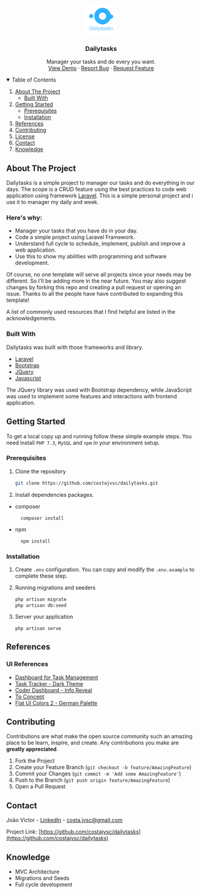 <p align="center">
  <a href="https://github.com/costajvsc/dailytasks">
    <img src="./public/images/logo.png" alt="Logo" width="80" height="80">
  </a>

  <h3 align="center">Dailytasks</h3>

  <p align="center">
    Manager your tasks and do every you want.
    <br />
    <a href="#">View Demo</a>
    ·
    <a href="https://github.com/costajvsc/dailytasks/issues">Report Bug</a>
    ·
    <a href="https://github.com/costajvsc/dailytasks/issues">Request Feature</a>
  </p>
</p>

<details open="open">
  <summary>Table of Contents</summary>
  <ol>
    <li>
      <a href="#about-the-project">About The Project</a>
      <ul>
        <li><a href="#built-with">Built With</a></li>
      </ul>
    </li>
    <li>
      <a href="#getting-started">Getting Started</a>
      <ul>
        <li><a href="#prerequisites">Prerequisites</a></li>
        <li><a href="#installation">Installation</a></li>
      </ul>
    </li>
    <li><a href="#references">References</a></li>
    <li><a href="#contributing">Contributing</a></li>
    <li><a href="#license">License</a></li>
    <li><a href="#contact">Contact</a></li>
    <li><a href="#knowledge">Knowledge</a></li>
  </ol>
</details>

## About The Project

Dailytasks is a simple project to manager our tasks and do everything in our days. The scope is a CRUD feature using the best practices to code web application using framework [Laravel](https://laravel.com). This is a simple personal project and i use it to manager my daily and week.

### Here's why:
* Manager your tasks that you have do in your day.
* Code a simple project using Laravel Framework.
* Understand full cycle to schedule, implement, publish and improve a web application.
* Use this to show my abilities with programming and software development.

Of course, no one template will serve all projects since your needs may be different. So I'll be adding more in the near future. You may also suggest changes by forking this repo and creating a pull request or opening an issue. Thanks to all the people have have contributed to expanding this template!

A list of commonly used resources that I find helpful are listed in the acknowledgements.

### Built With

Dailytasks was built with those frameworks and library. 
* [Laravel](https://laravel.com)
* [Bootstrap](https://getbootstrap.com)
* [JQuery](https://jquery.com)
* [Javascript](https://developer.mozilla.org/pt-BR/docs/Web/JavaScript) 

The JQuery library was used with Bootstrap dependency, while JavaScript was used to implement some features and interactions with frontend application.

## Getting Started

To get a local copy up and running follow these simple example steps. You need install `PHP 7.3`, `MySQL` and `npm` in your environment setup. 

### Prerequisites

1. Clone the repository
   ```sh
   git clone https://github.com/costajvsc/dailytasks.git
   ```

2. Install dependencies packages.

* composer
  ```
    composer install
  ```
* npm
  ```
    npm install
  ```

### Installation

1. Create `.env` configuration. You can copy and modify the `.env.example` to complete these step.

2. Running migrations and seeders
   ```shell
   php artisan migrate
   php artisan db:seed
   ```
3. Server your application
   ```
   php artisan serve
   ```

## References

### UI References
- [Dashboard for Task Management](https://dribbble.com/shots/6816310--Exploration-Dashboard-for-Task-Management/attachments/6816310--Exploration-Dashboard-for-Task-Management?mode=media)
- [Task Tracker - Dark Theme](https://dribbble.com/shots/4949208-Task-Tracker-Dark-Theme/attachments/4949208?mode=media)
- [Coder Dashboard - Info Reveal](https://dribbble.com/shots/4586949/attachments/4586949-Coder-Dashboard-Info-Reveal?mode=media)
- [Tp Concept](https://dribbble.com/shots/6903052/attachments/6903052-Tp-Concept?mode=media)
- [Flat UI Colors 2 - German Palette](https://dribbble.com/shots/4135687-Flat-UI-Colors-2-German-Palette/attachments/946069)

## Contributing

Contributions are what make the open source community such an amazing place to be learn, inspire, and create. Any contributions you make are **greatly appreciated**.

1. Fork the Project
2. Create your Feature Branch (`git checkout -b feature/AmazingFeature`)
3. Commit your Changes (`git commit -m 'Add some AmazingFeature'`)
4. Push to the Branch (`git push origin feature/AmazingFeature`)
5. Open a Pull Request

## Contact

João Victor - [LinkedIn](https://www.linkedin.com/in/victor-costa-jvsc/) - costa.jvsc@gmail.com

Project Link: [https://github.com/costajvsc/dailytasks](https://github.com/costajvsc/dailytasks)

## Knowledge
* MVC Architecture 
* Migrations and Seeds
* Full cycle development
